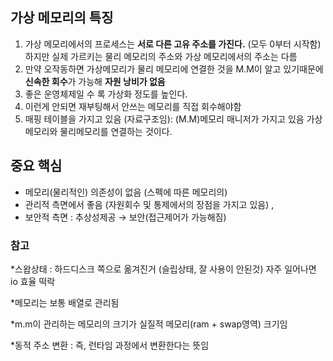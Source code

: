 ## 가상 메모리의 특징

1. 가상 메모리에서의 프로세스는 **서로 다른 고유 주소를 가진다.** (모두 0부터 시작함)
하지만 실제 가르키는 물리 메모리의 주소와 가상 메모리에서의 주소는 다름
1. 만약 오작동하면 가상메모리가 물리 메모리에 연결한 것을 M.M이 알고 있기때문에 **신속한 회수**가 가능해 **자원 낭비가 없음** 
2. 좋은 운영체제일 수 록 가상화 정도를 높인다. 
3. 이런게 안되면 재부팅해서 안쓰는 메모리를 직접 회수해야함 
4. 매핑 테이블을 가지고 있음 (자료구조임): (M.M)메모리 매니저가 가지고 있음
가상메모리와 물리메모리를 연결하는 것이다.

## 중요 핵심

- 메모리(물리적인) 의존성이 없음 (스펙에 따른 메모리의)
- 관리적 측면에서 좋음 (자원회수 및 통제에서의 장점을 가지고 있음) ,
- 보안적 측면 : 추상성제공 → 보안(접근제어가 가능해짐)

### 참고

*스왑상태 : 하드디스크 쪽으로 옮겨진거 (슬립상태, 잘 사용이 안된것) 자주 일어나면 io 효율 떡락

*메모리는 보통 배열로 관리됨 

*m.m이 관리하는 메모리의 크기가 실질적 메모리(ram + swap영역) 크기임 

*동적 주소 변환 : 즉, 런타임 과정에서 변환한다는 뜻임
